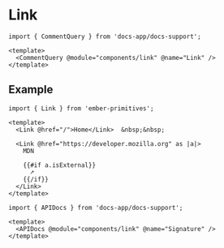 # Link

```gjs live no-shadow
import { CommentQuery } from 'docs-app/docs-support';

<template>
  <CommentQuery @module="components/link" @name="Link" />
</template>
```

## Example


```gjs live preview
import { Link } from 'ember-primitives';

<template>
  <Link @href="/">Home</Link>  &nbsp;&nbsp;

  <Link @href="https://developer.mozilla.org" as |a|>
    MDN

    {{#if a.isExternal}}
      ➚
    {{/if}}
  </Link>
</template>
```


```gjs live no-shadow
import { APIDocs } from 'docs-app/docs-support';

<template>
  <APIDocs @module="components/link" @name="Signature" />
</template>
```
